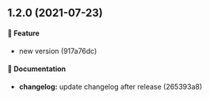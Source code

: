 ## 1.2.0 (2021-07-23)

#### 🎁 Feature

* new version (917a76dc)

#### 📄 Documentation

* **changelog:** update changelog after release (265393a8)

